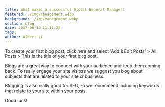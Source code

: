 ```yaml
---
title: What makes a successful Global General Manager?
featured: ./img/management.webp
background: ./img/management.webp
section: blog
date: 2017-06-15 21:11:28
tags:
author: Albert Li
---
```

To create your first blog post, click here and select 'Add & Edit Posts' > All Posts > This is the title of your first blog post.

Blogs are a great way to connect with your audience and keep them coming back. To really engage your site visitors we suggest you blog about subjects that are related to your site or business.

Blogging is also really good for SEO, so we recommend including keywords that relate to your site within your posts.

Good luck!


